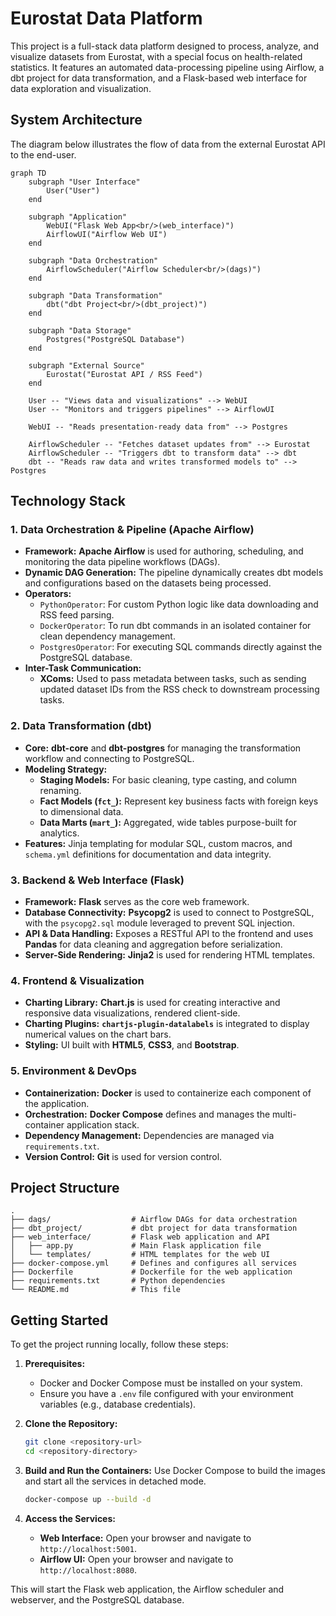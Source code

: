 # Eurostat Data Platform

This project is a full-stack data platform designed to process, analyze, and visualize datasets from Eurostat, with a special focus on health-related statistics. It features an automated data-processing pipeline using Airflow, a dbt project for data transformation, and a Flask-based web interface for data exploration and visualization.

## System Architecture

The diagram below illustrates the flow of data from the external Eurostat API to the end-user.

```mermaid
graph TD
    subgraph "User Interface"
        User("User")
    end

    subgraph "Application"
        WebUI("Flask Web App<br/>(web_interface)")
        AirflowUI("Airflow Web UI")
    end

    subgraph "Data Orchestration"
        AirflowScheduler("Airflow Scheduler<br/>(dags)")
    end

    subgraph "Data Transformation"
        dbt("dbt Project<br/>(dbt_project)")
    end
    
    subgraph "Data Storage"
        Postgres("PostgreSQL Database")
    end

    subgraph "External Source"
        Eurostat("Eurostat API / RSS Feed")
    end

    User -- "Views data and visualizations" --> WebUI
    User -- "Monitors and triggers pipelines" --> AirflowUI
    
    WebUI -- "Reads presentation-ready data from" --> Postgres

    AirflowScheduler -- "Fetches dataset updates from" --> Eurostat
    AirflowScheduler -- "Triggers dbt to transform data" --> dbt
    dbt -- "Reads raw data and writes transformed models to" --> Postgres
```

## Technology Stack

### **1. Data Orchestration & Pipeline (Apache Airflow)**

*   **Framework:** **Apache Airflow** is used for authoring, scheduling, and monitoring the data pipeline workflows (DAGs).
*   **Dynamic DAG Generation:** The pipeline dynamically creates dbt models and configurations based on the datasets being processed.
*   **Operators:**
    *   `PythonOperator`: For custom Python logic like data downloading and RSS feed parsing.
    *   `DockerOperator`: To run dbt commands in an isolated container for clean dependency management.
    *   `PostgresOperator`: For executing SQL commands directly against the PostgreSQL database.
*   **Inter-Task Communication:**
    *   **XComs:** Used to pass metadata between tasks, such as sending updated dataset IDs from the RSS check to downstream processing tasks.

### **2. Data Transformation (dbt)**

*   **Core:** **dbt-core** and **dbt-postgres** for managing the transformation workflow and connecting to PostgreSQL.
*   **Modeling Strategy:**
    *   **Staging Models:** For basic cleaning, type casting, and column renaming.
    *   **Fact Models (`fct_`):** Represent key business facts with foreign keys to dimensional data.
    *   **Data Marts (`mart_`):** Aggregated, wide tables purpose-built for analytics.
*   **Features:** Jinja templating for modular SQL, custom macros, and `schema.yml` definitions for documentation and data integrity.

### **3. Backend & Web Interface (Flask)**

*   **Framework:** **Flask** serves as the core web framework.
*   **Database Connectivity:** **Psycopg2** is used to connect to PostgreSQL, with the `psycopg2.sql` module leveraged to prevent SQL injection.
*   **API & Data Handling:** Exposes a RESTful API to the frontend and uses **Pandas** for data cleaning and aggregation before serialization.
*   **Server-Side Rendering:** **Jinja2** is used for rendering HTML templates.

### **4. Frontend & Visualization**

*   **Charting Library:** **Chart.js** is used for creating interactive and responsive data visualizations, rendered client-side.
*   **Charting Plugins:** **`chartjs-plugin-datalabels`** is integrated to display numerical values on the chart bars.
*   **Styling:** UI built with **HTML5**, **CSS3**, and **Bootstrap**.

### **5. Environment & DevOps**

*   **Containerization:** **Docker** is used to containerize each component of the application.
*   **Orchestration:** **Docker Compose** defines and manages the multi-container application stack.
*   **Dependency Management:** Dependencies are managed via `requirements.txt`.
*   **Version Control:** **Git** is used for version control.

## Project Structure

```
.
├── dags/                  # Airflow DAGs for data orchestration
├── dbt_project/           # dbt project for data transformation
├── web_interface/         # Flask web application and API
│   ├── app.py             # Main Flask application file
│   └── templates/         # HTML templates for the web UI
├── docker-compose.yml     # Defines and configures all services
├── Dockerfile             # Dockerfile for the web application
├── requirements.txt       # Python dependencies
└── README.md              # This file
```

## Getting Started

To get the project running locally, follow these steps:

1.  **Prerequisites:**
    *   Docker and Docker Compose must be installed on your system.
    *   Ensure you have a `.env` file configured with your environment variables (e.g., database credentials).

2.  **Clone the Repository:**
    ```bash
    git clone <repository-url>
    cd <repository-directory>
    ```

3.  **Build and Run the Containers:**
    Use Docker Compose to build the images and start all the services in detached mode.
    ```bash
    docker-compose up --build -d
    ```

4.  **Access the Services:**
    *   **Web Interface:** Open your browser and navigate to `http://localhost:5001`.
    *   **Airflow UI:** Open your browser and navigate to `http://localhost:8080`.

This will start the Flask web application, the Airflow scheduler and webserver, and the PostgreSQL database.
